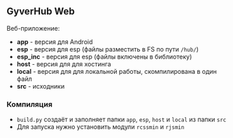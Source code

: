 ## GyverHub Web

Веб-приложение:
- **app** - версия для Android
- **esp** - версия для esp (файлы разместить в FS по пути `/hub/`)
- **esp_inc** - версия для esp (файлы включены в библиотеку)
- **host** - версия для для хостинга
- **local** - версия для для локальной работы, скомпилирована в один файл
- **src** - исходники

### Компиляция
- `build.py` создаёт и заполняет папки `app`, `esp`, `host` и `local` из папки `src`
- Для запуска нужно установить модули `rcssmin` и `rjsmin`
